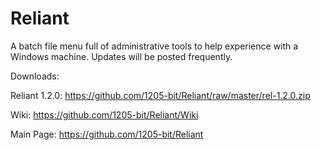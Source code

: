 # Reliant
A batch file menu full of administrative tools to help experience with a Windows machine. Updates will be posted frequently.

Downloads:

Reliant 1.2.0: https://github.com/1205-bit/Reliant/raw/master/rel-1.2.0.zip

Wiki: https://github.com/1205-bit/Reliant/Wiki

Main Page: https://github.com/1205-bit/Reliant
